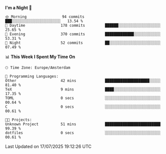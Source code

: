 <!--START_SECTION:waka-->
**I'm a Night 🦉** 

```text
🌞 Morning                94 commits          ███░░░░░░░░░░░░░░░░░░░░░░   13.54 % 
🌆 Daytime                178 commits         ██████░░░░░░░░░░░░░░░░░░░   25.65 % 
🌃 Evening                370 commits         █████████████░░░░░░░░░░░░   53.31 % 
🌙 Night                  52 commits          ██░░░░░░░░░░░░░░░░░░░░░░░   07.49 % 
```


📊 **This Week I Spent My Time On** 

```text
🕑︎ Time Zone: Europe/Amsterdam

💬 Programming Languages: 
Other                    42 mins             ████████████████████░░░░░   81.40 % 
TeX                      9 mins              ████░░░░░░░░░░░░░░░░░░░░░   17.35 % 
TOML                     0 secs              ░░░░░░░░░░░░░░░░░░░░░░░░░   00.64 % 
C                        0 secs              ░░░░░░░░░░░░░░░░░░░░░░░░░   00.61 % 

🐱‍💻 Projects: 
Unknown Project          51 mins             █████████████████████████   99.39 % 
dotfiles                 0 secs              ░░░░░░░░░░░░░░░░░░░░░░░░░   00.61 % 
```


 Last Updated on 17/07/2025 19:12:26 UTC
<!--END_SECTION:waka-->
